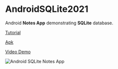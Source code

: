 # AndroidSQLite2021

Android **Notes App** demonstrating **SQLite** database.

[Tutorial](https://www.androidhive.info/2011/11/android-sqlite-database-tutorial/)

[Apk](http://download.androidhive.info/apk/sqlite-notes-app.apk)

[Video Demo](https://www.youtube.com/watch?v=4YxUtIkG_gc)

![Android SQLite Notes App](https://www.androidhive.info/wp-content/uploads/2011/11/android-sqlite-notes-app.png)